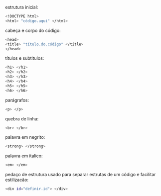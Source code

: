 estrutura inicial:
```bash
<!DOCTYPE html>
<html> "código.aqui" </html>
```
cabeça e corpo do código:
```bash
<head> 
<title> "título.do.código" </title> 
</head>
```
títulos e subtitulos:
```bash
<h1> </h1>
<h2> </h2>
<h3> </h3>
<h4> </h4>
<h5> </h5>
<h6> </h6>
```
parágrafos:
```bash
<p> </p>
```
quebra de linha:
```bash
<br> </br>
```
palavra em negrito:
```bash
<strong> </strong>
```
palavra em italico:
```bash 
<em> </em>
```
pedaço de estrutura usado para separar estrutas de um código e facilitar estilizacão:
```bash
<div id="definir.id"> </div>
```